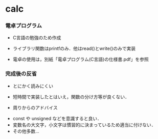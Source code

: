 # calc

### 電卓プログラム
* C言語の勉強のため作成
* ライブラリ関数はprintfのみ．他はread()とwrite()のみで実装

* 電卓の使用は，別紙「電卓プログラム(C言語)の仕様書.pdf」を参照

### 完成後の反省
* とにかく読みにくい
+ 短時間で実装したとはいえ，関数の分け方等が良くない．
* 周りからのアドバイス
+ const や unsigned などを意識すると良い．
+ 変数名の大文字，小文字は慣習的に決まっているため適当に付けない．
+ その他多数...
